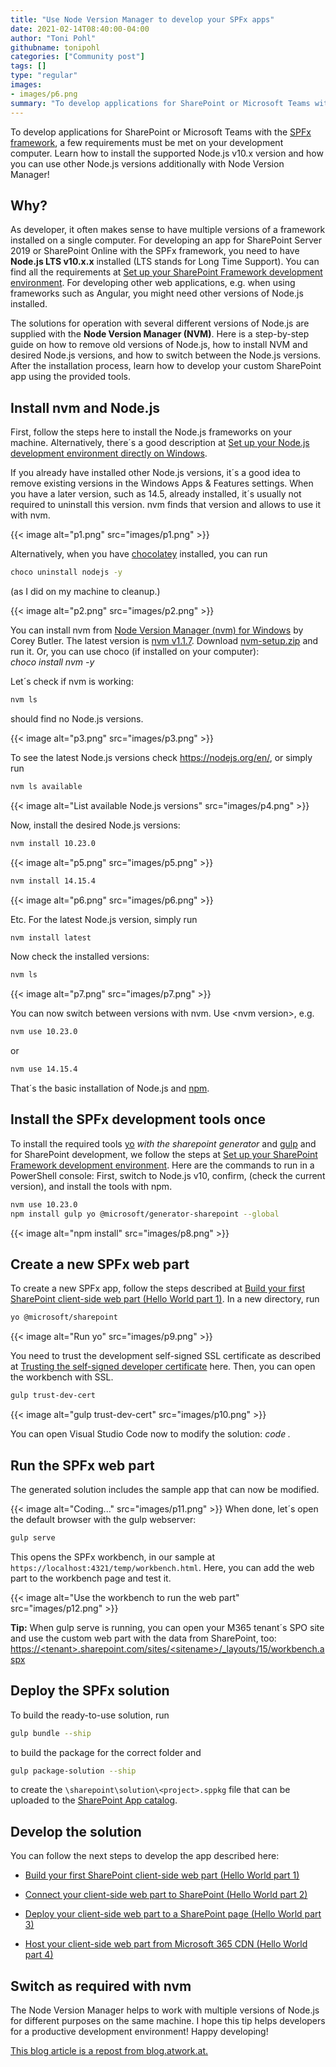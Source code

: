 ```yaml
---
title: "Use Node Version Manager to develop your SPFx apps"
date: 2021-02-14T08:40:00-04:00
author: "Toni Pohl"
githubname: tonipohl
categories: ["Community post"]
tags: []
type: "regular"
images: 
- images/p6.png
summary: "To develop applications for SharePoint or Microsoft Teams with the SPFx framework, a few requirements must be met on your development computer. Learn how to install the supported Node.js v10.x version and how you can use other Node.js versions additionally with Node Version Manager"
---
```


To develop applications for SharePoint or Microsoft Teams with the [SPFx
framework](https://docs.microsoft.com/sharepoint/dev/spfx/sharepoint-framework-overview "Overview of the SharePoint Framework"),
a few requirements must be met on your development computer. Learn how
to install the supported Node.js v10.x version and how you can use other
Node.js versions additionally with Node Version
Manager!

## Why? 

As developer, it often makes sense to have multiple versions of a
framework installed on a single computer. For developing an app for
SharePoint Server 2019 or SharePoint Online with the SPFx framework, you
need to have **Node.js LTS v10.x.x** installed (LTS stands for Long Time
Support). You can find all the requirements at [Set up your SharePoint
Framework development
environment](https://docs.microsoft.com/sharepoint/dev/spfx/set-up-your-development-environment). For
developing other web applications, e.g. when using frameworks such
as Angular, you might need other versions of Node.js installed.

The solutions for operation with several different versions of Node.js
are supplied with the **Node Version Manager (NVM)**. Here is a
step-by-step guide on how to remove old versions of Node.js, how to
install NVM and desired Node.js versions, and how to switch between the
Node.js versions. After the installation process, learn how to develop
your custom SharePoint app using the provided tools.

## Install nvm and Node.js 

First, follow the steps here to install the Node.js frameworks on your
machine. Alternatively, there´s a good description at [Set up your
Node.js development environment directly on
Windows](https://docs.microsoft.com/windows/nodejs/setup-on-windows "https://docs.microsoft.com/windows/nodejs/setup-on-windows").

If you already have installed other Node.js versions, it´s a good idea
to remove existing versions in the Windows Apps & Features settings.
When you have a later version, such as 14.5, already installed, it´s
usually not required to uninstall this version. nvm finds that version
and allows to use it with nvm.

{{< image alt="p1.png" src="images/p1.png" >}}

Alternatively, when you have [chocolatey](https://chocolatey.org/)
installed, you can run

```bash
choco uninstall nodejs -y
```

(as I did on my machine to cleanup.)

{{< image alt="p2.png" src="images/p2.png" >}}

You can install nvm from [Node Version Manager (nvm) for
Windows](https://github.com/coreybutler/nvm-windows#node-version-manager-nvm-for-windows "https://github.com/coreybutler/nvm-windows#node-version-manager-nvm-for-windows")
by Corey Butler. The latest version is [nvm
v1.1.7](https://github.com/coreybutler/nvm-windows/releases/tag/1.1.7 "https://github.com/coreybutler/nvm-windows/releases/tag/1.1.7").
Download
[nvm-setup.zip](https://github.com/coreybutler/nvm-windows/releases/download/1.1.7/nvm-setup.zip "https://github.com/coreybutler/nvm-windows/releases/download/1.1.7/nvm-setup.zip")
and run it. Or, you can use choco (if installed on your computer):\
*choco install nvm -y*

Let´s check if nvm is working:

```bash
nvm ls
```

should find no Node.js versions.


{{< image alt="p3.png" src="images/p3.png" >}}

To see the latest Node.js versions check <https://nodejs.org/en/>, or
simply run

```bash
nvm ls available
```

{{< image alt="List available Node.js versions" src="images/p4.png" >}}

Now, install the desired Node.js versions:

```bash
nvm install 10.23.0
```

{{< image alt="p5.png" src="images/p5.png" >}}

```bash
nvm install 14.15.4
```

{{< image alt="p6.png" src="images/p6.png" >}}

Etc. For the latest Node.js version, simply run

```bash
nvm install latest
```

Now check the installed versions: 

```bash
nvm ls
```

{{< image alt="p7.png" src="images/p7.png" >}}

You can now switch between versions with nvm. Use \<nvm version>, e.g.

```bash
nvm use 10.23.0
```

or

```bash
nvm use 14.15.4
```

That´s the basic installation of Node.js and
[npm](https://www.npmjs.com/get-npm).

## Install the SPFx development tools once 

To install the required tools
[yo](https://docs.microsoft.com/sharepoint/dev/spfx/set-up-your-development-environment#install-yeoman)
*with the sharepoint generator* and
[gulp](https://docs.microsoft.com/sharepoint/dev/spfx/set-up-your-development-environment#install-gulp)
and for SharePoint development, we follow the steps at [Set up your
SharePoint Framework development
environment](https://docs.microsoft.com/sharepoint/dev/spfx/set-up-your-development-environment).
Here are the commands to run in a PowerShell console: First, switch to
Node.js v10, confirm, (check the current version), and install the tools
with npm.

```bash
nvm use 10.23.0
npm install gulp yo @microsoft/generator-sharepoint --global
```

{{< image alt="npm install" src="images/p8.png" >}}

## Create a new SPFx web part 

To create a new SPFx app, follow the steps described at [Build your
first SharePoint client-side web part (Hello World part
1)](https://docs.microsoft.com/sharepoint/dev/spfx/web-parts/get-started/build-a-hello-world-web-part "https://docs.microsoft.com/sharepoint/dev/spfx/web-parts/get-started/build-a-hello-world-web-part").
In a new directory, run

```bash
yo @microsoft/sharepoint
```

{{< image alt="Run yo" src="images/p9.png" >}}

You need to trust the development self-signed SSL certificate as
described at [Trusting the self-signed developer
certificate](https://docs.microsoft.com/sharepoint/dev/spfx/set-up-your-development-environment#trusting-the-self-signed-developer-certificate)
here. Then, you can open the workbench with SSL.

```bash
gulp trust-dev-cert
```


{{< image alt="gulp trust-dev-cert" src="images/p10.png" >}}

You can open Visual Studio Code now to modify the solution: *code .*

## Run the SPFx web part 

The generated solution includes the sample app that can now be modified.

{{< image alt="Coding\..." src="images/p11.png" >}}
When done, let´s open the default browser with the gulp webserver:

```bash
gulp serve
```

This opens the SPFx workbench, in our sample at
`https://localhost:4321/temp/workbench.html`. Here, you can add the
web part to the workbench page and test it.


{{< image alt="Use the workbench to run the web part" src="images/p12.png" >}}

**Tip:** When gulp serve is running, you can open your M365 tenant´s SPO
site and use the custom web part with the data from SharePoint, too:
[https://\<tenant>.sharepoint.com/sites/\<sitename>/\_layouts/15/workbench.aspx](https://%3ctenant%3e.sharepoint.com/sites/%3Csitename%3E/_layouts/15/workbench.aspx)

## Deploy the SPFx solution 

To build the ready-to-use solution, run

```bash
gulp bundle --ship
```

to build the package for the correct folder and

```bash
gulp package-solution --ship
```

to create the `\sharepoint\solution\<project>.sppkg` file that can
be uploaded to the [SharePoint App
catalog](https://docs.microsoft.com/sharepoint/use-app-catalog?redirectSourcePath=%252farticle%252fuse-the-app-catalog-to-make-custom-business-apps-available-for-your-sharepoint-online-environment-0b6ab336-8b83-423f-a06b-bcc52861cba0).

## Develop the solution 

You can follow the next steps to develop the app described here:

-   [Build your first SharePoint client-side web part (Hello World part
    1)](https://docs.microsoft.com/sharepoint/dev/spfx/web-parts/get-started/build-a-hello-world-web-part "https://docs.microsoft.com/sharepoint/dev/spfx/web-parts/get-started/build-a-hello-world-web-part")

-   [Connect your client-side web part to SharePoint (Hello World part
    2)](https://docs.microsoft.com/sharepoint/dev/spfx/web-parts/get-started/connect-to-sharepoint "https://docs.microsoft.com/sharepoint/dev/spfx/web-parts/get-started/connect-to-sharepoint")

-   [Deploy your client-side web part to a SharePoint page (Hello World
    part
    3)](https://docs.microsoft.com/sharepoint/dev/spfx/web-parts/get-started/connect-to-sharepoint "https://docs.microsoft.com/sharepoint/dev/spfx/web-parts/get-started/connect-to-sharepoint")

-   [Host your client-side web part from Microsoft 365 CDN (Hello World
    part
    4)](https://docs.microsoft.com/sharepoint/dev/spfx/web-parts/get-started/hosting-webpart-from-office-365-cdn "https://docs.microsoft.com/sharepoint/dev/spfx/web-parts/get-started/hosting-webpart-from-office-365-cdn")

## Switch as required with nvm

The Node Version Manager helps to work with multiple versions of Node.js
for different purposes on the same machine. I hope this tip helps
developers for a productive development environment!
Happy
developing!

[This blog article is a repost from
blog.atwork.at.](https://blog.atwork.at/post/Use-nvm-for-multiple-nodejs-versions "blog.atwork.at")
 